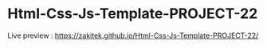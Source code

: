 # Html-Css-Js-Template-PROJECT-22
Live preview : https://zakitek.github.io/Html-Css-Js-Template-PROJECT-22/
